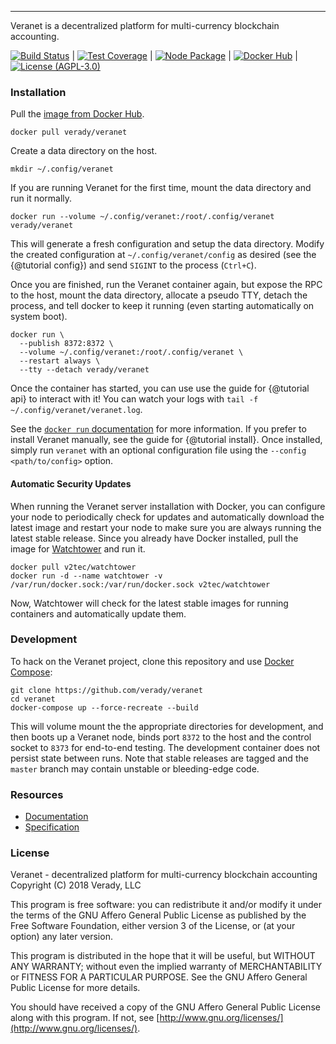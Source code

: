 ---

Veranet is a decentralized platform for multi-currency blockchain accounting. 

[![Build Status](https://img.shields.io/travis/Verady/veranet.svg?style=flat-square)](https://travis-ci.org/Verady/veranet) | 
[![Test Coverage](https://img.shields.io/coveralls/Verady/veranet.svg?style=flat-square)](https://coveralls.io/r/Verady/veranet) | 
[![Node Package](https://img.shields.io/npm/v/@verady/veranet.svg?style=flat-square)](https://www.npmjs.com/package/@verady/veranet) | 
[![Docker Hub](https://img.shields.io/docker/pulls/verady/veranet.svg?style=flat-square)](https://hub.docker.com/r/verady/veranet) | 
[![License (AGPL-3.0)](https://img.shields.io/badge/license-AGPL3.0-blue.svg?style=flat-square)](https://raw.githubusercontent.com/verady/veranet/master/LICENSE)

### Installation

Pull the [image from Docker Hub](https://hub.docker.com/r/verady/veranet).

```
docker pull verady/veranet
```

Create a data directory on the host.

```
mkdir ~/.config/veranet
```

If you are running Veranet for the first time, mount the data directory and run 
it normally.

```
docker run --volume ~/.config/veranet:/root/.config/veranet verady/veranet
```

This will generate a fresh configuration and setup the data directory. Modify 
the created configuration at `~/.config/veranet/config` as desired (see the 
{@tutorial config}) and send `SIGINT` to the process (`Ctrl+C`).
 
Once you are finished, run the Veranet container again, but expose the RPC to the 
host, mount the data directory, allocate a pseudo TTY, detach the process, and 
tell docker to keep it running (even starting automatically on system boot).

```
docker run \
  --publish 8372:8372 \
  --volume ~/.config/veranet:/root/.config/veranet \
  --restart always \
  --tty --detach verady/veranet
```

Once the container has started, you can use use the guide for {@tutorial api} 
to interact with it! You can watch your logs with 
`tail -f ~/.config/veranet/veranet.log`.

See the [`docker run` documentation](https://docs.docker.com/engine/reference/commandline/run/) 
for more information. If you prefer to install Veranet manually, see the guide for 
{@tutorial install}. Once installed, simply run `veranet` with an optional 
configuration file using the `--config <path/to/config>` option.

#### Automatic Security Updates

When running the Veranet server installation with Docker, you can configure your 
node to periodically check for updates and automatically download the latest 
image and restart your node to make sure you are always running the latest 
stable release. Since you already have Docker installed, pull the 
image for [Watchtower](https://github.com/v2tec/watchtower) and run it.

```
docker pull v2tec/watchtower
docker run -d --name watchtower -v /var/run/docker.sock:/var/run/docker.sock v2tec/watchtower
```

Now, Watchtower will check for the latest stable images for running containers 
and automatically update them.

### Development 

To hack on the Veranet project, clone this repository and use 
[Docker Compose](https://docs.docker.com/compose/):

```
git clone https://github.com/verady/veranet
cd veranet
docker-compose up --force-recreate --build
```

This will volume mount the the appropriate directories for development, and 
then boots up a Veranet node, binds port `8372` to the host and the control 
socket to `8373` for end-to-end testing. The development container does not 
persist state between runs. Note that stable releases are tagged and the 
`master` branch may contain unstable or bleeding-edge code.

### Resources

* [Documentation](https://verady.github.io/veranet/)
* [Specification](https://raw.githubusercontent.com/verady/protocol/master/PROTOCOL.md)

### License

Veranet - decentralized platform for multi-currency blockchain accounting  
Copyright (C) 2018  Verady, LLC  

This program is free software: you can redistribute it and/or modify
it under the terms of the GNU Affero General Public License as published
by the Free Software Foundation, either version 3 of the License, or
(at your option) any later version.

This program is distributed in the hope that it will be useful,
but WITHOUT ANY WARRANTY; without even the implied warranty of
MERCHANTABILITY or FITNESS FOR A PARTICULAR PURPOSE.  See the
GNU Affero General Public License for more details.

You should have received a copy of the GNU Affero General Public License
along with this program.  If not, see
[http://www.gnu.org/licenses/](http://www.gnu.org/licenses/).
